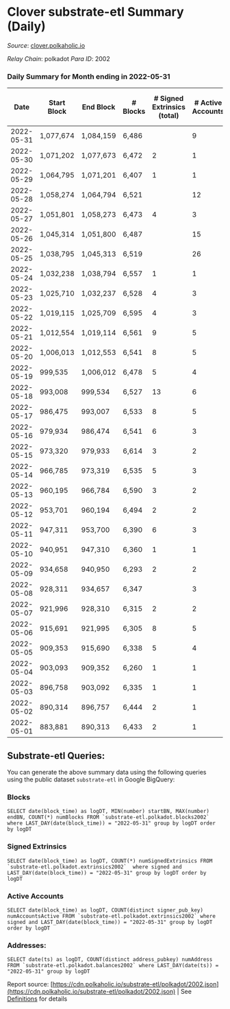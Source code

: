 # Clover substrate-etl Summary (Daily)

_Source_: [clover.polkaholic.io](https://clover.polkaholic.io)

*Relay Chain*: polkadot
*Para ID*: 2002



### Daily Summary for Month ending in 2022-05-31


| Date | Start Block | End Block | # Blocks | # Signed Extrinsics (total) | # Active Accounts | # Passive | # New | # Addresses with Balances | # Events | # Transfers | # XCM Transfers In | # XCM Transfers Out |
| ---- | ----------- | --------- | -------- | --------------------------- | ----------------- | --------- | ----- | ------------------------- | -------- | ----------- | ------------------ | ------------------- |
| 2022-05-31 | 1,077,674 | 1,084,159 | 6,486  |  | 9 |  |  | 1,071 | 14,899 | 2 ($1.22) |   |   |
| 2022-05-30 | 1,071,202 | 1,077,673 | 6,472  | 2 | 1 |  |  | 1,065 | 14,364 | 1 ($0.10) |   |   |
| 2022-05-29 | 1,064,795 | 1,071,201 | 6,407  | 1 | 1 |  |  | 1,064 | 14,465 | 99 ($1,163.37) |   |   |
| 2022-05-28 | 1,058,274 | 1,064,794 | 6,521  |  | 12 |  |  | 966 | 14,489 | 34 ($1,212.92) |   |   |
| 2022-05-27 | 1,051,801 | 1,058,273 | 6,473  | 4 | 3 |  |  | 935 | 14,951 | 71 ($13,559.55) |   |   |
| 2022-05-26 | 1,045,314 | 1,051,800 | 6,487  |  | 15 |  |  | 876 | 14,099 | 74 ($2,882.92) |   |   |
| 2022-05-25 | 1,038,795 | 1,045,313 | 6,519  |  | 26 |  |  | 818 | 14,064 | 60 ($1,212.07) |   |   |
| 2022-05-24 | 1,032,238 | 1,038,794 | 6,557  | 1 | 1 |  |  | 793 | 14,103 | 31 ($17,935.30) |   |   |
| 2022-05-23 | 1,025,710 | 1,032,237 | 6,528  | 4 | 3 |  |  | 784 | 13,847 | 24 ($4,157.65) |   |   |
| 2022-05-22 | 1,019,115 | 1,025,709 | 6,595  | 4 | 3 |  |  | 778 | 14,444 | 60 ($17,235.19) |   |   |
| 2022-05-21 | 1,012,554 | 1,019,114 | 6,561  | 9 | 5 |  |  | 757 | 14,862 | 115 ($32,035.66) |   |   |
| 2022-05-20 | 1,006,013 | 1,012,553 | 6,541  | 8 | 5 |  |  | 726 | 14,283 | 74 ($21,921.77) |   |   |
| 2022-05-19 | 999,535 | 1,006,012 | 6,478  | 5 | 4 |  |  | 721 | 14,140 | 76 ($11,229.86) |   |   |
| 2022-05-18 | 993,008 | 999,534 | 6,527  | 13 | 6 |  |  | 717 | 13,975 | 61 ($127,198.09) |   |   |
| 2022-05-17 | 986,475 | 993,007 | 6,533  | 8 | 5 |  |  | 710 | 14,015 | 35 ($40,396.75) |   |   |
| 2022-05-16 | 979,934 | 986,474 | 6,541  | 6 | 3 |  |  | 699 | 14,256 | 85 ($80,771.28) |   |   |
| 2022-05-15 | 973,320 | 979,933 | 6,614  | 3 | 2 |  |  | 649 | 13,894 | 91 ($17,865.65) |   |   |
| 2022-05-14 | 966,785 | 973,319 | 6,535  | 5 | 3 |  |  | 571 | 13,221 | 11 ($73,307.29) |   |   |
| 2022-05-13 | 960,195 | 966,784 | 6,590  | 3 | 2 |  |  | 559 | 13,811 | 88 ($2.42) |   |   |
| 2022-05-12 | 953,701 | 960,194 | 6,494  | 2 | 2 |  |  | 487 | 13,258 | 42 ($4,655.17) |   |   |
| 2022-05-11 | 947,311 | 953,700 | 6,390  | 6 | 3 |  |  | 446 | 13,034 | 18 ($22.40) |   |   |
| 2022-05-10 | 940,951 | 947,310 | 6,360  | 1 | 1 |  |  | 423 | 12,806 | 11 ($280.68) |   |   |
| 2022-05-09 | 934,658 | 940,950 | 6,293  | 2 | 2 |  |  | 414 | 12,794 | 13 ($29,355.67) |   |   |
| 2022-05-08 | 928,311 | 934,657 | 6,347  |  | 3 |  |  | 405 | 12,731 | 2 ($7.36) |   |   |
| 2022-05-07 | 921,996 | 928,310 | 6,315  | 2 | 2 |  |  | 401 | 12,640 |   |   |   |
| 2022-05-06 | 915,691 | 921,995 | 6,305  | 8 | 5 |  |  | 401 | 12,792 | 21 ($108.29) |   |   |
| 2022-05-05 | 909,353 | 915,690 | 6,338  | 5 | 4 |  |  | 389 | 12,725 | 3 ($4.40) |   |   |
| 2022-05-04 | 903,093 | 909,352 | 6,260  | 1 | 1 |  |  | 382 | 12,535 | 1 ($73.31) |   |   |
| 2022-05-03 | 896,758 | 903,092 | 6,335  | 1 | 1 |  |  | 381 | 12,680 | 1 ($0.73) |   |   |
| 2022-05-02 | 890,314 | 896,757 | 6,444  | 2 | 1 |  |  | 380 | 12,953 |   |   |   |
| 2022-05-01 | 883,881 | 890,313 | 6,433  | 2 | 1 |  |  | 380 | 12,900 |   |   |   |

## Substrate-etl Queries:
You can generate the above summary data using the following queries using the public dataset `substrate-etl` in Google BigQuery:


### Blocks
```
SELECT date(block_time) as logDT, MIN(number) startBN, MAX(number) endBN, COUNT(*) numBlocks FROM `substrate-etl.polkadot.blocks2002`  where LAST_DAY(date(block_time)) = "2022-05-31" group by logDT order by logDT
```


### Signed Extrinsics
```
SELECT date(block_time) as logDT, COUNT(*) numSignedExtrinsics FROM `substrate-etl.polkadot.extrinsics2002`  where signed and LAST_DAY(date(block_time)) = "2022-05-31" group by logDT order by logDT
```


### Active Accounts
```
SELECT date(block_time) as logDT, COUNT(distinct signer_pub_key) numAccountsActive FROM `substrate-etl.polkadot.extrinsics2002` where signed and LAST_DAY(date(block_time)) = "2022-05-31" group by logDT order by logDT
```


### Addresses:
```
SELECT date(ts) as logDT, COUNT(distinct address_pubkey) numAddress FROM `substrate-etl.polkadot.balances2002` where LAST_DAY(date(ts)) = "2022-05-31" group by logDT
```



Report source: [https://cdn.polkaholic.io/substrate-etl/polkadot/2002.json](https://cdn.polkaholic.io/substrate-etl/polkadot/2002.json) | See [Definitions](/DEFINITIONS.md) for details
